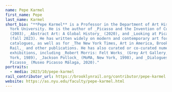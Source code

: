 ```yaml
---
name: Pepe Karmel
first_name: Pepe
last_name: Karmel
short_bio: "**Pepe Karmel** is a Professor in the Department of Art History, New
  York University. He is the author of _Picasso and the Invention of Cubism_
  (2003), _Abstract Art: A Global History_ (2020), and _Looking at Picasso_
  (fall 2023). He has written widely on modern and contemporary art for museum
  catalogues, as well as for _The New York Times, Art in America, Brooklyn
  Rail,_ and other publications. He has also curated or co-curated numerous
  exhibitions, including _Robert Morris: Felt Works_ (Grey Art Gallery, New
  York, 1989), _Jackson Pollock_ (MoMA, New York, 1998), and _Dialogues with
  Picasso_ (Museo Picasso Málaga, 2020)."
portraits:
  - media: 2023/10/pepe-karmel
rail_contributor_url: https://brooklynrail.org/contributor/pepe-karmel
website: https://as.nyu.edu/faculty/pepe-karmel.html
---
```

